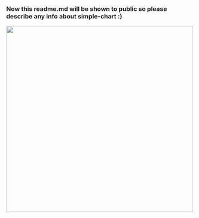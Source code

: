 ### Now this readme.md will be shown to public so please describe any info about simple-chart :)
<img src='https://user-images.githubusercontent.com/85475577/229655322-e8f26385-85ea-4a93-9802-6d7b2e803a6c.jpg' width=500 />

